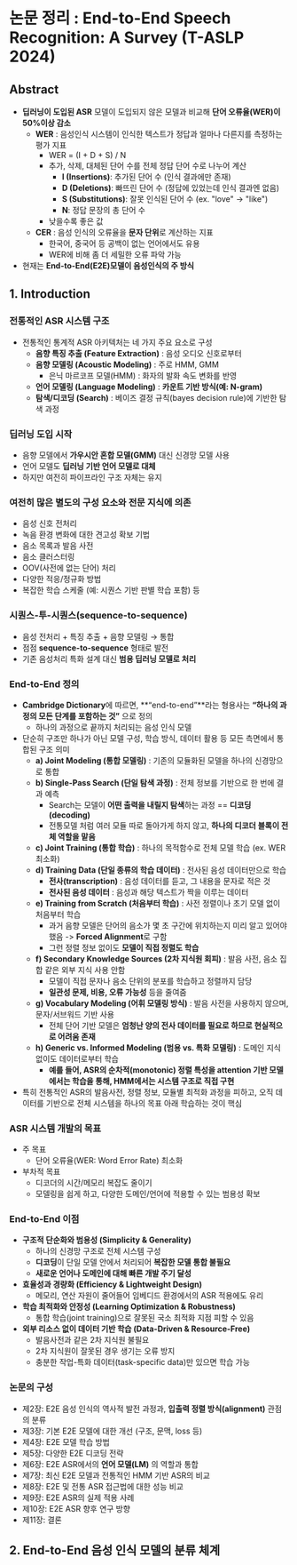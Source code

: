 # 논문 정리 : End-to-End Speech Recognition: A Survey (T-ASLP 2024)

## Abstract
- **딥러닝이 도입된 ASR** 모델이 도입되지 않은 모델과 비교해 **단어 오류율(WER)이 50%이상 감소**
  - **WER** : 음성인식 시스템이 인식한 텍스트가 정답과 얼마나 다른지를 측정하는 평가 지표
    - WER = (I + D + S) / N
    - 추가, 삭제, 대체된 단어 수를 전체 정답 단어 수로 나누어 계산
      - **I (Insertions)**: 추가된 단어 수 (인식 결과에만 존재)
      - **D (Deletions)**: 빠뜨린 단어 수 (정답에 있었는데 인식 결과엔 없음)
      - **S (Substitutions)**: 잘못 인식된 단어 수 (ex. "love" → "like")
      - **N**: 정답 문장의 총 단어 수
    - 낮을수록 좋은 값
  - **CER** : 음성 인식의 오류율을 **문자 단위**로 계산하는 지표
    - 한국어, 중국어 등 공백이 없는 언어에서도 유용
    - WER에 비해 좀 더 세밀한 오류 파악 가능
- 현재는 **End-to-End(E2E)모델이 음성인식의 주 방식**




## 1. Introduction
### 전통적인 ASR 시스템 구조
- 전통적인 통계적 ASR 아키텍처는 네 가지 주요 요소로 구성
  - **음향 특징 추출 (Feature Extraction)** : 음성 오디오 신호로부터
  - **음향 모델링 (Acoustic Modeling)** : 주로 HMM, GMM
    - 은닉 마르코프 모델(HMM) : 화자의 발화 속도 변화를 반영
  - **언어 모델링 (Language Modeling)** : **카운트 기반 방식(예: N-gram)**
  - **탐색/디코딩 (Search)** : 베이즈 결정 규칙(bayes decision rule)에 기반한 탐색 과정


### 딥러닝 도입 시작
- 음향 모델에서 **가우시안 혼합 모델(GMM)** 대신 신경망 모델 사용
- 언어 모델도 **딥러닝 기반 언어 모델로 대체**
- 하지만 여전히 파이프라인 구조 자체는 유지


### 여전히 많은 별도의 구성 요소와 전문 지식에 의존
- 음성 신호 전처리
- 녹음 환경 변화에 대한 견고성 확보 기법
- 음소 목록과 발음 사전
- 음소 클러스터링
- OOV(사전에 없는 단어) 처리
- 다양한 적응/정규화 방법
- 복잡한 학습 스케줄 (예: 시퀀스 기반 판별 학습 포함) 등


### 시퀀스-투-시퀀스(sequence-to-sequence)
- 음성 전처리 + 특징 추출 + 음향 모델링 → 통합
- 점점 **sequence-to-sequence** 형태로 발전
- 기존 음성처리 특화 설계 대신 **범용 딥러닝 모델로 처리**


### End-to-End 정의
- **Cambridge Dictionary**에 따르면, **“end-to-end”**라는 형용사는 **“하나의 과정의 모든 단계를 포함하는 것”** 으로 정의
  - 하나의 과정으로 끝까지 처리되는 음성 인식 모델
- 단순히 구조만 하나가 아닌 모델 구성, 학습 방식, 데이터 활용 등 모든 측면에서 통합된 구조 의미
  - **a) Joint Modeling (통합 모델링)** : 기존의 모듈화된 모델을 하나의 신경망으로 통합
  - **b) Single-Pass Search (단일 탐색 과정)** : 전체 정보를 기반으로 한 번에 결과 예측
    - Search는 모델이 **어떤 출력을 내릴지 탐색**하는 과정 == **디코딩(decoding)**
    - 전통모델 처럼 여러 모듈 따로 돌아가게 하지 않고, **하나의 디코더 블록이 전체 역할을 맡음**
  - **c) Joint Training (통합 학습)** : 하나의 목적함수로 전체 모델 학습 (ex. WER 최소화)
  - **d) Training Data (단일 종류의 학습 데이터)** : 전사된 음성 데이터만으로 학습
    - **전사(transcription)** : 음성 데이터를 듣고, 그 내용을 문자로 적은 것
    - **전사된 음성 데이터** : 음성과 해당 텍스트가 짝을 이루는 데이터
  - **e) Training from Scratch (처음부터 학습)** : 사전 정렬이나 초기 모델 없이 처음부터 학습
    - 과거 음향 모델은 단어의 음소가 몇 초 구간에 위치하는지 미리 알고 있어야 했음 -> **Forced Alignment**로 구함
    - 그런 정렬 정보 없이도 **모델이 직접 정렬도 학습**
  - **f) Secondary Knowledge Sources (2차 지식원 회피)** : 발음 사전, 음소 집합 같은 외부 지식 사용 안함
    - 모델이 직접 문자나 음소 단위의 분포를 학습하고 정렬까지 담당 
    - **일관성 문제, 비용, 오류 가능성** 등을 줄여줌
  - **g) Vocabulary Modeling (어휘 모델링 방식)** : 발음 사전을 사용하지 않으며, 문자/서브워드 기반 사용
    - 전체 단어 기반 모델은 **엄청난 양의 전사 데이터를 필요로 하므로 현실적으로 어려움 존재**
  - **h) Generic vs. Informed Modeling (범용 vs. 특화 모델링)** : 도메인 지식 없이도 데이터로부터 학습
    - **예를 들어, ASR의 순차적(monotonic) 정렬 특성을 attention 기반 모델에서는 학습을 통해, HMM에서는 시스템 구조로 직접 구현**
- 특히 전통적인 ASR의 발음사전, 정렬 정보, 모듈별 최적화 과정을 피하고, 오직 데이터를 기반으로 전체 시스템을 하나의 목표 아래 학습하는 것이 핵심


### ASR 시스템 개발의 목표
- 주 목표
  - 단어 오류율(WER: Word Error Rate) 최소화
- 부차적 목표
  - 디코더의 시간/메모리 복잡도 줄이기
  - 모델링을 쉽게 하고, 다양한 도메인/언어에 적용할 수 있는 범용성 확보 


### End-to-End 이점
- **구조적 단순화와 범용성 (Simplicity & Generality)**
  - 하나의 신경망 구조로 전체 시스템 구성
  - **디코딩**이 단일 모델 안에서 처리되어 **복잡한 모델 통합 불필요**
  - **새로운 언어나 도메인에 대해 빠른 개발 주기 달성**
- **효율성과 경량화 (Efficiency & Lightweight Design)**
  - 메모리, 연산 자원이 줄어들어 임베디드 환경에서의 ASR 적용에도 유리
- **학습 최적화와 안정성 (Learning Optimization & Robustness)**
  - 통합 학습(joint training)으로 잘못된 국소 최적화 지점 피할 수 있음
- **외부 리소스 없이 데이터 기반 학습 (Data-Driven & Resource-Free)**
  - 발음사전과 같은 2차 지식원 불필요
  - 2차 지식원이 잘못된 경우 생기는 오류 방지
  - 충분한 작업-특화 데이터(task-specific data)만 있으면 학습 가능


### 논문의 구성
- 제2장: E2E 음성 인식의 역사적 발전 과정과, **입출력 정렬 방식(alignment)** 관점의 분류
- 제3장: 기본 E2E 모델에 대한 개선 (구조, 문맥, loss 등)
- 제4장: E2E 모델 학습 방법
- 제5장: 다양한 E2E 디코딩 전략
- 제6장: E2E ASR에서의 **언어 모델(LM)** 의 역할과 통합
- 제7장: 최신 E2E 모델과 전통적인 HMM 기반 ASR의 비교
- 제8장: E2E 및 전통 ASR 접근법에 대한 성능 비교
- 제9장: E2E ASR의 실제 적용 사례
- 제10장: E2E ASR 향후 연구 방향
- 제11장: 결론



## 2. End-to-End 음성 인식 모델의 분류 체계
